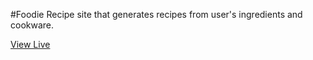 #Foodie
Recipe site that generates recipes from user's ingredients and cookware.


[View Live](https://rawgit.com/SLL6/ProjectHangry/master/index.html)
